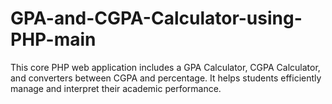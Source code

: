 # GPA-and-CGPA-Calculator-using-PHP-main
This core PHP web application includes a GPA Calculator, CGPA Calculator, and converters between CGPA and percentage. It helps students efficiently manage and interpret their academic performance.
